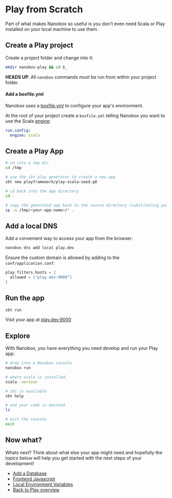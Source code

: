 # Play from Scratch
Part of what makes Nanobox so useful is you don't even need Scala or Play installed on your local machine to use them.

## Create a Play project
Create a project folder and change into it:

```bash
mkdir nanobox-play && cd $_
```

**HEADS UP**: All `nanobox` commands *must* be run from within your project folder.

#### Add a boxfile.yml
Nanobox uses a <a href="https://docs.nanobox.io/boxfile/" target="\_blank">boxfile.yml</a> to configure your app's environment.

At the root of your project create a `boxfile.yml` telling Nanobox you want to use the Scala <a href="https://docs.nanobox.io/engines/" target="\_blank">engine</a>:

```yaml
run.config:
  engine: scala
```

## Create a Play App

```bash
# cd into a tmp dir
cd /tmp

# use the sbt play generator to create a new app
sbt new playframework/play-scala-seed.g8

# cd back into the app directory
cd -

# copy the generated app back to the source directory (substituting your app name below)
cp -a /tmp/<your-app-name>/* .

```

## Add a local DNS
Add a convenient way to access your app from the browser:

```bash
nanobox dns add local play.dev
```

Ensure the custom domain is allowed by adding to the `conf/application.conf`:

```scala
play.filters.hosts = {
  allowed = ["play.dev:9000"]
}
```

## Run the app

```bash
sbt run
```

Visit your app at <a href="http://play.dev:9000" target="\_blank">play.dev:9000</a>

## Explore
With Nanobox, you have everything you need develop and run your Play app:

```bash
# drop into a Nanobox console
nanobox run

# where scala is installed,
scala -version

# sbt is available
sbt help

# and your code is mounted
ls

# exit the console
exit
```

## Now what?
Whats next? Think about what else your app might need and hopefully the topics below will help you get started with the next steps of your development!

* [Add a Database](/scala/play/add-a-database)
* [Frontend Javascript](/scala/play/frontend-javascript)
* [Local Environment Variables](/scala/play/local-evars)
* [Back to Play overview](/scala/play)
